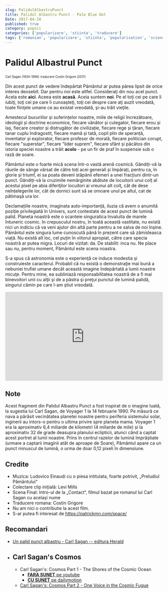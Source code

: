 ```yaml
---
slug: PalidulAlbastruPunct
title: Palidul Albastru Punct - Pale Blue Dot
Date: 2017-04-18
published: true
category: popsci
categories: ['popularizare', 'stiinta', 'traducere']
tags: ['romanian', 'popularizare', 'stiinta', 'popularisation', 'science', 'translation']
---
```


# Palidul Albastrul Punct

<sub><sup>Carl Sagan (1934-1996)</sup></sub>
<sub><sup>traducere Costin Grigore (2017)</sup></sub>

Din acest punct de vedere îndepărtat Pământul ar putea părea lipsit de orice interes deosebit.  Dar pentru noi este altfel.  Consideraţi din nou acel punct.  Acela este **aici**. Aceea este **acasă**. Aceia suntem **noi**. Pe el toţi cei pe care îi iubiţi, toţi cei pe care îi cunoaşteţi, toţi cei despre care aţi auzit vreodată, toate fiinţele umane ce au existat vreodată, şi-au trăit vieţile.

Amestecul bucuriilor și suferințelor noastre, miile de religii încrezătoare, ideologii și doctrine economice, fiecare vânător și culegator, fiecare erou și laș, fiecare creator și distrugător de civilizație, fiecare rege și țăran, fiecare tanar cuplu îndragostit, fiecare mamă și tată, copil plin de speranță, inventator și explorator, fiecare profesor de morală, fiecare politician corupt, fiecare "superstar", fiecare "lider suprem", fiecare sfânt și păcătos din istoria speciei noastre a trăit **acolo** - pe un fir de praf în suspensie sub o rază de soare.

Pământul este o foarte mică scena într-o vastă arenă cosmică. Gândiți-vă la râurile de sânge vărsat de către toți acei generali și împărați, pentru ca, în glorie și triumf, ei sa poata deveni stăpânii efemeri a unei fracțiuni dintr-un punct. Gândiți-vă la cruzimile nemărginite abătute de locuitorii unui colț al acestui pixel pe abia diferiţilor locuitori ai vreunui alt colţ, cât de dese neînțelegerile lor, cât de dornici sunt să se omoare unul pe altul, cat de pătimaşă ura lor.

Declamațiile noastre, imaginata auto-importanță, iluzia că avem o anumită poziție privilegiată în Univers, sunt contestate de acest punct de lumină palid.  Planeta noastră este o scanteie singuratica învaluita de marele întuneric cosmic. In crepusculul nostru, în toată această vastitate, nu există nici un indiciu că va veni ajutor din altă parte pentru a ne salva de noi înșine.  Pământul este singura lume cunoscută până în prezent care să zămisleasca viață.  Nu există alt loc, cel puțin în viitorul apropiat, către care specia noastră ar putea migra.  Locuri de vizitat: da.  De stabilit: inca nu. Ne place sau nu, pentru moment, Pământul este scena noastra.

S-a spus că astronomia este o experiență ce induce modestia și construieste caracterul.  Probabil că nu există o demonstraţie mai bună a nebuniei trufiei umane decât această imagine îndepărtată a lumii noastre micuţe.  Pentru mine, ea subliniază responsabilitatea noastră de a fi mai binevoitori unii cu alţii şi de a păstra şi preţui punctul de lumină palidă, singurul cămin pe care l-am ştiut vreodată.


<div class="container" style="position: relative; width: 100%; height: 0; padding-bottom: 56.25%;">
	<iframe width="560" height="315" src="https://www.youtube.com/embed/4PN5JJDh78I" frameborder="0" allowfullscreen
	    style="position: absolute; top: 0; left: 0; width: 100%; height: 100%;"></iframe>
</div>

## Note

Acest fragment din Palidul Albastru Punct a fost inspirat de o imagine luată, la sugestia lui Carl Sagan, de Voyager 1 la 14 februarie 1990. Pe măsură ce nava a părăsit vecinătatea planetei noastre pentru periferia sistemului solar, inginerii au intors-o pentru o ultima privire spre planeta mama. Voyager 1 era la aproximativ 6,4 miliarde de kilometri (4 miliarde de mile) și la aproximativ 32 de grade deasupra planului eclipticii, atunci când a captat acest portret al lumii noastre. Prins în centrul razelor de lumină împrăștiate (urmare a captarii imaginii atât de aproape de Soare), Pământul apare ca un punct minuscul de lumină, o urma de doar 0,12 pixeli în dimensiune.

## Credite

- Muzica: Ludovico Einaudi cu o piesa intitulata, foarte potrivit, „Preludiul Pământului“
- Colectare clip inițială: Levi Mills
- Scena Final: Intro-ul de la „Contact“, filmul bazat pe romanul lui Carl Sagan cu același nume
- Traducere romana: Costin Grigore
- Nu am nici o contributie la acest film.
- S-ar putea fi interesat de https://patrickmn.com/space/

## Recomandari

- [Un palid punct albastru - Carl Sagan -- editura Herald](https://www.edituraherald.ro/carti/un-palid-punct-albastru-detail)
- Carl Sagan's Cosmos
  - 
  - Carl Sagan's: Cosmos Part 1 - The Shores of the Cosmic Ocean
    - [**FARA SUNET** pe youtube](https://www.youtube.com/watch?v=5Z2AnfStRSM)
    - [**CU SUNET** pe dailymotion ](http://www.dailymotion.com/video/x3ibbh1_cosmos-a-personal-voyage-episode-1-carl-sagan-the-shores-of-the-cosmic-ocean_tv)
  - [Carl Sagan's: Cosmos Part 2 - One Voice in the Cosmic Fugue](https://www.youtube.com/watch?v=ftpVA04_IFc)